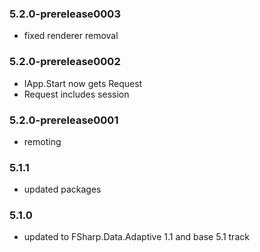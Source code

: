 ### 5.2.0-prerelease0003
 - fixed renderer removal
 
### 5.2.0-prerelease0002
 - IApp.Start now gets Request
 - Request includes session

### 5.2.0-prerelease0001
 - remoting

### 5.1.1
 - updated packages

### 5.1.0
- updated to FSharp.Data.Adaptive 1.1 and base 5.1 track

